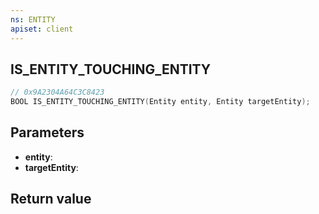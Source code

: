 ```yaml
---
ns: ENTITY
apiset: client
---
```

## IS_ENTITY_TOUCHING_ENTITY

```c
// 0x9A2304A64C3C8423
BOOL IS_ENTITY_TOUCHING_ENTITY(Entity entity, Entity targetEntity);
```


## Parameters
* **entity**:
* **targetEntity**:

## Return value